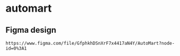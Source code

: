 # automart


## Figma design
`https://www.figma.com/file/GfphkhDSnXrF7x4417aN4Y/AutoMart?node-id=0%3A1`